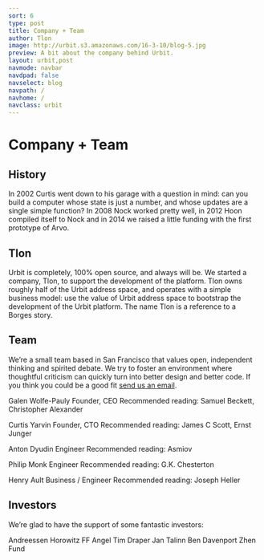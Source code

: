 ```yaml
---
sort: 6
type: post
title: Company + Team
author: Tlon
image: http://urbit.s3.amazonaws.com/16-3-10/blog-5.jpg
preview: A bit about the company behind Urbit.
layout: urbit,post
navmode: navbar
navdpad: false
navselect: blog
navpath: /
navhome: /
navclass: urbit
---
```


# Company + Team

## History

In 2002 Curtis went down to his garage with a question in mind: can
you build a computer whose state is just a number, and whose updates
are a single simple function?  In 2008 Nock worked pretty well, in
2012 Hoon compiled itself to Nock and in 2014 we raised a little
funding with the first prototype of Arvo.

## Tlon

Urbit is completely, 100% open source, and always will be.  We started
a company, Tlon, to support the development of the platform.  Tlon
owns roughly half of the Urbit address space, and operates with a
simple business model: use the value of Urbit address space to
bootstrap the development of the Urbit platform.  The name Tlon is a
reference to a Borges story.   

## Team

We’re a small team based in San Francisco that values open,
independent thinking and spirited debate.  We try to foster an
environment where thoughtful criticism can quickly turn into better
design and better code.  If you think you could be a good fit [send us
an email](urbit@urbit.org).

Galen Wolfe-Pauly
Founder, CEO
Recommended reading: Samuel Beckett, Christopher Alexander

Curtis Yarvin
Founder, CTO
Recommended reading: James C Scott, Ernst Junger

Anton Dyudin
Engineer
Recommended reading: Asmiov

Philip Monk
Engineer
Recommended reading: G.K. Chesterton

Henry Ault
Business / Engineer
Recommended reading: Joseph Heller

## Investors

We’re glad to have the support of some fantastic investors:

Andreessen Horowitz
FF Angel
Tim Draper
Jan Talinn
Ben Davenport
Zhen Fund
